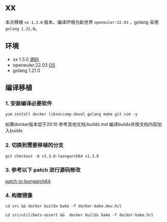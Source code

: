 # xx

本次移植 `xx 1.3.0` 版本，编译环境为新世界 `openeuler:22.03` ，golang 采用 `golang 1.21.0`。

## 环境
- xx 1.3.0 [源码](https://github.com/binfmt/xx)
- openeuler:22.03 [OS](https://www.openeuler.org/zh/download/archive/detail/?version=openEuler%2022.03%20LTS)
- golang 1.21.0

## 编译移植

### 1. 安装编译必要软件
```
yum install docker libseccomp-devel golang make git vim -y
```
如果docker版本低于20.10 参考其他文档/buildx.md 编译buildx并按文档内容加入buildx

### 2. 切换到需要移植的分支
`git checkout -b v1.3.0-loongarch64 v1.3.0`

### 3. 参考以下 patch 进行源码修改
[patch to loongarch64](https://github.com/tonistiigi/xx/pull/130)

### 4. 构建镜像
```
cd src && docker buildx bake -f docker-bake.dev.hcl

cd src/util/bats-assert &&  docker buildx bake -f docker-bake.hcl
```

